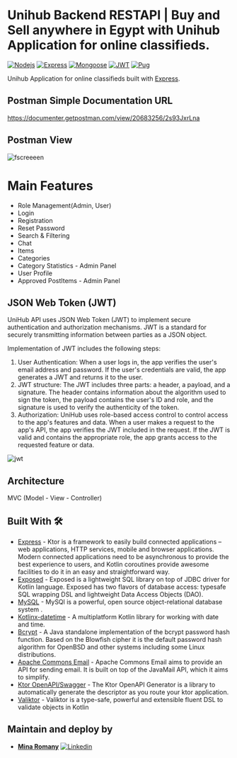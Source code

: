 # Unihub Backend RESTAPI | Buy and Sell anywhere in Egypt with Unihub Application for online classifieds.
[![Nodejs](https://img.shields.io/badge/Nodejs-18.16.0-green.svg)](https://nodejs.dev/en/api/v20/documentation/)
[![Express](https://img.shields.io/badge/Express-4.18.2-green.svg)](https://github.com/expressjs/express)
[![Mongoose](https://img.shields.io/badge/Mongoose-7.4.0-green.svg)](https://github.com/Automattic/mongoose)
[![JWT](https://img.shields.io/badge/JWT-8.0.0-green.svg)](https://github.com/auth0/node-jsonwebtoken)
[![Pug](https://img.shields.io/badge/Pug-4.0.2-green.svg)](https://github.com/pugjs/pug)

Unihub Application for online classifieds built with [Express](https://expressjs.com/).


## Postman Simple Documentation URL
https://documenter.getpostman.com/view/20683256/2s93JxrLna

## Postman View

![fscreeeen](https://github.com/MinaRomany53/Unihub-RESTAPI/assets/84532337/7b55bd18-8c7d-45b4-90e3-78085a14f0d0)


# Main Features
- Role Management(Admin, User)
- Login
- Registration
- Reset Password
- Search & Filtering
- Chat
- Items
- Categories
- Category Statistics - Admin Panel
- User Profile
- Approved PostItems - Admin Panel


## JSON Web Token (JWT)
UniHub API uses JSON Web Token (JWT) to implement secure authentication and authorization mechanisms. 
JWT is a standard for securely transmitting information between parties as a JSON object.

Implementation of JWT includes the following steps:
1. User Authentication: When a user logs in, the app verifies the user's email address and password. If the user's credentials are valid, the app generates a JWT and returns it to the user.
2. JWT structure: The JWT includes three parts: a header, a payload, and a signature. The header contains information about the algorithm used to sign the token, the payload contains the user's ID and role, and the signature is used to verify the authenticity of the token.
3. Authorization: UniHub uses role-based access control to control access to the app's features and data. When a user makes a request to the app's API, the app verifies the JWT included in the request. If the JWT is valid and contains the appropriate role, the app grants access to the requested feature or data.

![jwt](https://github.com/MinaRomany53/Unihub-RESTAPI/assets/84532337/47d2e97c-a718-4e3e-8980-3fbb99a46108)


## Architecture
MVC (Model - View - Controller)

## Built With 🛠
- [Express](https://expressjs.com/) - Ktor is a framework to easily build connected applications – web applications, HTTP services, mobile and browser applications. Modern connected applications need to be asynchronous to provide the best experience to users, and Kotlin coroutines provide awesome facilities to do it in an easy and straightforward way.
- [Exposed](https://github.com/JetBrains/Exposed) - Exposed is a lightweight SQL library on top of JDBC driver for Kotlin language. Exposed has two flavors of database access: typesafe SQL wrapping DSL and lightweight Data Access Objects (DAO).
- [MySQL](https://www.postgresql.org/) - MySQl is a powerful, open source object-relational database system .
- [Kotlinx-datetime](https://github.com/Kotlin/kotlinx-datetime) - A multiplatform Kotlin library for working with date and time.
- [Bcrypt](https://github.com/patrickfav/bcrypt) - A Java standalone implementation of the bcrypt password hash function. Based on the Blowfish cipher it is the default password hash algorithm for OpenBSD and other systems including some Linux distributions.
- [Apache Commons Email](https://github.com/apache/commons-email) - Apache Commons Email aims to provide an API for sending email. It is built on top of the JavaMail API, which it aims to simplify.
- [Ktor OpenAPI/Swagger](https://github.com/LukasForst/ktor-openapi-generator) - The Ktor OpenAPI Generator is a library to automatically generate the descriptor as you route your ktor application.
- [Valiktor](https://github.com/valiktor/valiktor) - Valiktor is a type-safe, powerful and extensible fluent DSL to validate objects in Kotlin


## Maintain and deploy by
- [**Mina Romany**](https://github.com/MinaRomany53)
[![Linkedin](https://img.shields.io/badge/-linkedin-grey?logo=linkedin)](https://www.linkedin.com/in/mina-romany-6828a4218/)

